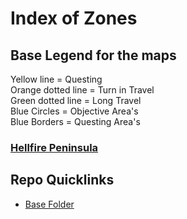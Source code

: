 # Index of Zones

## Base Legend for the maps  
Yellow line = Questing  
Orange dotted line = Turn in Travel  
Green dotted line = Long Travel  
Blue Circles = Objective Area's  
Blue Borders = Questing Area's

### [Hellfire Peninsula](./Hellfire/stickyimage-test.html)


## Repo Quicklinks
- [Base Folder](https://github.com/Freezy3/Freezy3-TBC-Questing-Guide)
